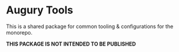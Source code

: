 # Augury Tools

This is a shared package for common tooling & configurations for the monorepo.

**THIS PACKAGE IS NOT INTENDED TO BE PUBLISHED**
